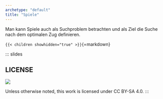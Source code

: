 ```yaml
---
archetype: "default"
title: "Spiele"
---
```



Man kann Spiele auch als Suchproblem betrachten und als Ziel die Suche nach dem optimalen Zug definieren.


`{{< children showhidden="true" >}}`{=markdown}







<!-- DO NOT REMOVE - THIS IS A LAST SLIDE TO INDICATE THE LICENSE AND POSSIBLE EXCEPTIONS (IMAGES, ...). -->
::: slides
## LICENSE
![](https://licensebuttons.net/l/by-sa/4.0/88x31.png)

Unless otherwise noted, this work is licensed under CC BY-SA 4.0.
:::
